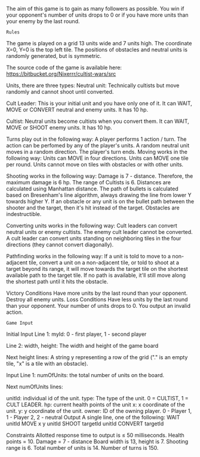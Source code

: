 The aim of this game is to gain as many followers as possible. You win if your opponent's number of units drops to 0 or if you have more units than your enemy by the last round.

 	Rules
The game is played on a grid 13 units wide and 7 units high. The coordinate X=0, Y=0 is the top left tile. The positions of obstacles and neutral units is randomly generated, but is symmetric.

The source code of the game is available here: https://bitbucket.org/Nixerrr/cultist-wars/src

Units, there are three types:
Neutral unit: Technically cultists but move randomly and cannot shoot until converted.

Cult Leader: This is your initial unit and you have only one of it. It can WAIT, MOVE or CONVERT neutral and enemy units. It has 10 hp.

Cultist: Neutral units become cultists when you convert them. It can WAIT, MOVE or SHOOT enemy units. It has 10 hp.


Turns play out in the following way:
A player performs 1 action / turn. The action can be perfomed by any of the player's units.
A random neutral unit moves in a random direction.
The player's turn ends.
Moving works in the following way:
Units can MOVE in four directions.
Units can MOVE one tile per round.
Units cannot move on tiles with obstacles or with other units.


Shooting works in the following way:
Damage is 7 - distance. Therefore, the maximum damage is 6 hp.
The range of Cultists is 6. Distances are calculated using Manhattan distance.
The path of bullets is calculated based on Bresenham's line algorithm, always drawing the line from lower Y towards higher Y.
If an obstacle or any unit is on the bullet path between the shooter and the target, then it's hit instead of the target.
Obstacles are indestructible.


Converting units works in the following way:
Cult leaders can convert neutral units or enemy cultists. The enemy cult leader cannot be converted.
A cult leader can convert units standing on neighboring tiles in the four directions (they cannot convert diagonally).


Pathfinding works in the following way:
If a unit is told to move to a non-adjacent tile, convert a unit on a non-adjacent tile, or told to shoot at a target beyond its range, it will move towards the target tile on the shortest available path to the target tile. If no path is available, it'll still move along the shortest path until it hits the obstacle.


Victory Conditions
Have more units by the last round than your opponent.
Destroy all enemy units.
Loss Conditions
Have less units by the last round than your opponent.
Your number of units drops to 0.
You output an invalid action.

 	Game Input
Initial Input
Line 1: myId: 0 - first player, 1 - second player

Line 2: width, height: The width and height of the game board

Next height lines: A string y representing a row of the grid ("." is an empty tile, "x" is a tile with an obstacle).

Input
Line 1: numOfUnits: the total number of units on the board.

Next numOfUnits lines:

unitId: individual id of the unit.
type: The type of the unit. 0 = CULTIST, 1 = CULT LEADER.
hp: current health points of the unit
x: x coordinate of the unit.
y: y coordinate of the unit.
owner: ID of the owning player. 0 - Player 1, 1 - Player 2, 2 - neutral
Output
A single line, one of the following:
WAIT
unitId MOVE x y
unitId SHOOT targetId
unitId CONVERT targetId

Constraints
Allotted response time to output is ≤ 50 milliseconds.
Health points = 10.
Damage = 7 - distance
Board width is 13, height is 7.
Shooting range is 6.
Total number of units is 14.
Number of turns is 150.